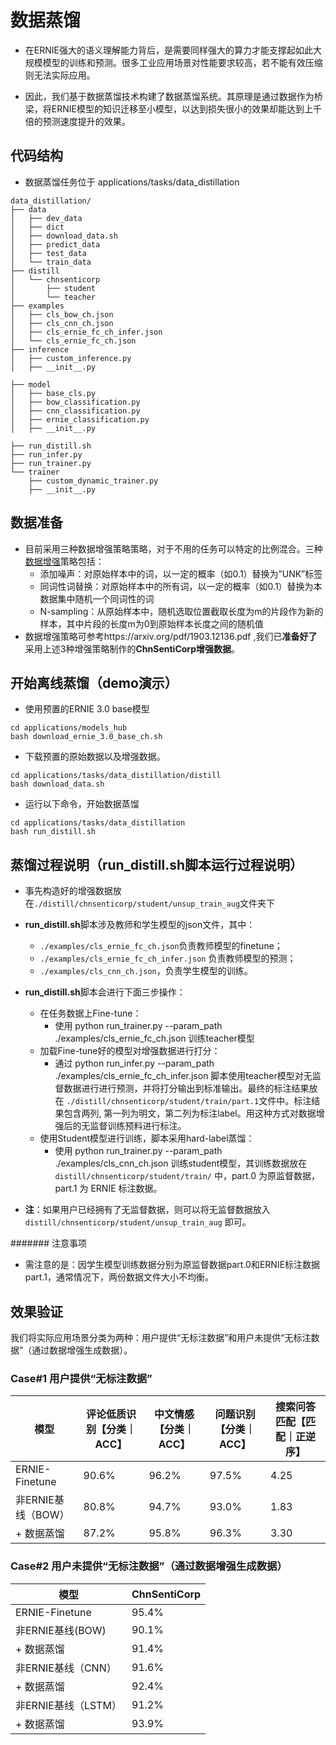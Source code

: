 # 数据蒸馏

- 在ERNIE强大的语义理解能力背后，是需要同样强大的算力才能支撑起如此大规模模型的训练和预测。很多工业应用场景对性能要求较高，若不能有效压缩则无法实际应用。

- 因此，我们基于数据蒸馏技术构建了数据蒸馏系统。其原理是通过数据作为桥梁，将ERNIE模型的知识迁移至小模型，以达到损失很小的效果却能达到上千倍的预测速度提升的效果。

## 代码结构

- 数据蒸馏任务位于 applications/tasks/data_distillation

```plain
data_distillation/
├── data
│   ├── dev_data
│   ├── dict
│   ├── download_data.sh
│   ├── predict_data
│   ├── test_data
│   └── train_data
├── distill
│   └── chnsenticorp
│       ├── student
│       └── teacher
├── examples
│   ├── cls_bow_ch.json
│   ├── cls_cnn_ch.json
│   ├── cls_ernie_fc_ch_infer.json
│   └── cls_ernie_fc_ch.json
├── inference
│   ├── custom_inference.py
│   ├── __init__.py

├── model
│   ├── base_cls.py
│   ├── bow_classification.py
│   ├── cnn_classification.py
│   ├── ernie_classification.py
│   ├── __init__.py

├── run_distill.sh
├── run_infer.py
├── run_trainer.py
└── trainer
    ├── custom_dynamic_trainer.py
    ├── __init__.py
```

## 数据准备

- 目前采用三种数据增强策略策略，对于不用的任务可以特定的比例混合。三种[数据增强](../../tools/data/data_aug/README.md)策略包括：
  - 添加噪声：对原始样本中的词，以一定的概率（如0.1）替换为”UNK”标签
  - 同词性词替换：对原始样本中的所有词，以一定的概率（如0.1）替换为本数据集中随机一个同词性的词
  - N-sampling：从原始样本中，随机选取位置截取长度为m的片段作为新的样本，其中片段的长度m为0到原始样本长度之间的随机值
- 数据增强策略可参考https://arxiv.org/pdf/1903.12136.pdf ,我们已**准备好了**采用上述3种增强策略制作的**ChnSentiCorp增强数据**。

## 开始离线蒸馏（demo演示）

- 使用预置的ERNIE 3.0 base模型

```plain
cd applications/models_hub
bash download_ernie_3.0_base_ch.sh
```

- 下载预置的原始数据以及增强数据。

```plain
cd applications/tasks/data_distillation/distill
bash download_data.sh
```

- 运行以下命令，开始数据蒸馏

```plain
cd applications/tasks/data_distillation 
bash run_distill.sh
```

## 蒸馏过程说明（run_distill.sh脚本运行过程说明）

- 事先构造好的增强数据放在`./distill/chnsenticorp/student/unsup_train_aug`文件夹下
- **run_distill.sh**脚本涉及教师和学生模型的json文件，其中：
  - `./examples/cls_ernie_fc_ch.json`负责教师模型的finetune；
  - `./examples/cls_ernie_fc_ch_infer.json` 负责教师模型的预测；
  - `./examples/cls_cnn_ch.json`，负责学生模型的训练。
- **run_distill.sh**脚本会进行下面三步操作：
  - 在任务数据上Fine-tune：
    - 使用 python run_trainer.py --param_path ./examples/cls_ernie_fc_ch.json 训练teacher模型
  - 加载Fine-tune好的模型对增强数据进行打分：
    - 通过 python run_infer.py --param_path ./examples/cls_ernie_fc_ch_infer.json 脚本使用teacher模型对无监督数据进行进行预测，并将打分输出到标准输出。最终的标注结果放在 `./distill/chnsenticorp/student/train/part.1`文件中。标注结果包含两列, 第一列为明文，第二列为标注label。用这种方式对数据增强后的无监督训练预料进行标注。
  - 使用Student模型进行训练，脚本采用hard-label蒸馏：
    - 使用 python run_trainer.py --param_path ./examples/cls_cnn_ch.json 训练student模型，其训练数据放在 `distill/chnsenticorp/student/train/` 中，part.0 为原监督数据，part.1 为 ERNIE 标注数据。

- **注**：如果用户已经拥有了无监督数据，则可以将无监督数据放入 `distill/chnsenticorp/student/unsup_train_aug` 即可。

####### 注意事项

- 需注意的是：因学生模型训练数据分别为原监督数据part.0和ERNIE标注数据part.1，通常情况下，两份数据文件大小不均衡。

## 效果验证

我们将实际应用场景分类为两种：用户提供“无标注数据”和用户未提供“无标注数据”（通过数据增强生成数据）。

### Case#1 用户提供“无标注数据”

| 模型               | 评论低质识别【分类｜ACC】 | 中文情感【分类｜ACC】 | 问题识别【分类｜ACC】 | 搜索问答匹配【匹配｜正逆序】 |
| ------------------ | ------------------------- | --------------------- | --------------------- | ---------------------------- |
| ERNIE-Finetune     | 90.6%                     | 96.2%                 | 97.5%                 | 4.25                         |
| 非ERNIE基线（BOW） | 80.8%                     | 94.7%                 | 93.0%                 | 1.83                         |
| + 数据蒸馏         | 87.2%                     | 95.8%                 | 96.3%                 | 3.30                         |

### Case#2 用户未提供“无标注数据”（通过数据增强生成数据）

| 模型                | ChnSentiCorp |
| ------------------- | ------------ |
| ERNIE-Finetune      | 95.4%        |
| 非ERNIE基线(BOW)    | 90.1%        |
| + 数据蒸馏          | 91.4%        |
| 非ERNIE基线（CNN）  | 91.6%        |
| + 数据蒸馏          | 92.4%        |
| 非ERNIE基线（LSTM） | 91.2%        |
| + 数据蒸馏          | 93.9%        |
